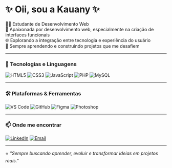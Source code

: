# ✨ Oii, sou a Kauany ✨  

👩‍💻 Estudante de Desenvolvimento Web  
🎨 Apaixonada por desenvolvimento web, especialmente na criação de interfaces funcionais   
🌐 Explorando a integração entre tecnologia e experiência do usuário  
🌱 Sempre aprendendo e construindo projetos que me desafiem  

---

### 🚀 Tecnologias e Linguagens

![HTML5](https://img.shields.io/badge/HTML5-E34F26?style=for-the-badge&logo=html5&logoColor=white)
![CSS3](https://img.shields.io/badge/CSS3-1572B6?style=for-the-badge&logo=css3&logoColor=white)
![JavaScript](https://img.shields.io/badge/JavaScript-F7DF1E?style=for-the-badge&logo=javascript&logoColor=black)
![PHP](https://img.shields.io/badge/PHP-777BB4?style=for-the-badge&logo=php&logoColor=white)
![MySQL](https://img.shields.io/badge/MySQL-005C84?style=for-the-badge&logo=mysql&logoColor=white)

---
### 🛠️ Plataformas & Ferramentas

![VS Code](https://img.shields.io/badge/VS%20Code-0078d7?style=for-the-badge&logo=visual-studio-code&logoColor=white)
![GitHub](https://img.shields.io/badge/GitHub-181717?style=for-the-badge&logo=github&logoColor=white)
![Figma](https://img.shields.io/badge/Figma-F24E1E?style=for-the-badge&logo=figma&logoColor=white)
![Photoshop](https://img.shields.io/badge/Adobe%20Photoshop-31A8FF?style=for-the-badge&logo=adobe-photoshop&logoColor=white)

---

### 📫 Onde me encontrar

[![LinkedIn](https://img.shields.io/badge/LinkedIn-0A66C2?style=for-the-badge&logo=linkedin&logoColor=white)](https://www.linkedin.com/in/kauany-oliveira-5711b3235/) 
[![Email](https://img.shields.io/badge/Email-D14836?style=for-the-badge&logo=gmail&logoColor=white)](mailto:kah.op20170@gmail.com)

---

⭐️ *"Sempre buscando aprender, evoluir e transformar ideias em projetos reais."*
